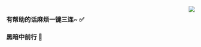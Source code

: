 <img align="right" src="https://github-readme-stats.vercel.app/api?username=BoBoooooo&show_icons=true&icon_color=ad0d52&text_color=24292e&bg_color=ffffff&hide_title=true" />

### 有帮助的话麻烦一键三连~ ✅

### 黑暗中前行 🙏
